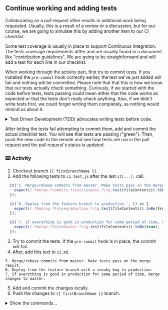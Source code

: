## Continue working and adding tests

Collaborating on a pull request often results in additional work being requested. Usually, this is a result of a review or a discussion, but for our course, we are going to simulate this by adding another item to our CI checklist.

Some test coverage is usually in place to support Continuous Integration. The tests coverage requirements differ and are usually found in a document like "contribution guidelines". We are going to be straightforward and will add a test for each line in our checklist.

When working through the activity part, first try to commit tests. If you installed the `pre-commit` hook correctly earlier, the test we've just added will fail and nothing will be committed. Please note that that this is how we know that our tests actually check something. Curiously, if we started with the code before tests, tests passing could mean either that the code works as expected or that the tests don't really check anything. Also, if we didn't write tests first, we could forget writing them completely, as nothing would remind us about it.

<details><summary>Test Driven Development (TDD) advocates writing tests before code.</summary>
Usual TDD work process looks like this.

1. Add a test.  
2. Run all tests and see if the new test fails.  
3. Write the code.  
4. Run tests.  
5. Refactor code.  
6. Repeat.  

Because not passing tests are usually displayed in red, and passing displayed in green, the cycle is also known as "red-green-refactor".

</details>

After letting the tests fail attempting to commit them, add and commit the actual checklist text. You will see that tests are passing ("green").
Then, push the new code to the remote and see how tests are run in the pull request and the pull request's status is updated.


### ⌨️ Activity

1. Checkout branch `{{ firstBranchName }}`.
2. Add the following tests to `ci.test.js` after the last `it(...);` call.
  ```js
    it('5. Merge/rebase commits from master. Make tests pass on the merge result.', () => {
      expect(/.*merge.*commits.*tests\s+pass.*/ig.test(fileContents)).toBe(true);
    });

    it('6. Deploy from the feature branch to production.', () => {
      expect(/.*Deploy.*to\s+production.*/ig.test(fileContents)).toBe(true);
    });

    it('7. If everything is good in production for some period of time, merge changes to master.', () => {
      expect(/.*merge.*to\s+master.*/ig.test(fileContents)).toBe(true);
    });
  ```
3. Try to commit the tests. If the `pre-commit` hook is in place, the commit will fail.  
4. After, add this text to `ci.md`.
  ```
  5. Merge/rebase commits from master. Make tests pass on the merge result.  
  6. Deploy from the feature branch with a sneaky bug to production.
  7. If everything is good in production for some period of time, merge changes to master. 
  ```
5. Add and commit the changes locally.
6. Push the changes to `{{ firstBranchName }}` branch.


<details><summary>Show the commands...</summary>

```bash

# Checkout branch {{ firstBranchName }}
git checkout {{ firstBranchName }}

# Add tests to ci.test.js as described above

# we add ci.test.js to commit it later
git add ci.test.js

# Try to commit the tests. If the pre-commit hook is in place, the commit will fail.
git commit

# After, add text to ci.md as described above

# Add and commit the changes locally
git add ci.md
git commit -m "Add the remaining CI steps"

# Push the changes to {{ firstBranchName }} branch.
git push

```

</details>



